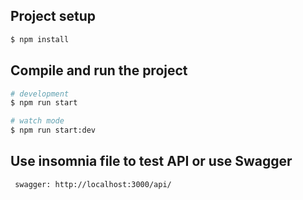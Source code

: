 ## Project setup

```bash
$ npm install
```

## Compile and run the project

```bash
# development
$ npm run start

# watch mode
$ npm run start:dev
```
## Use insomnia file to test API or use Swagger


```
 swagger: http://localhost:3000/api/
```